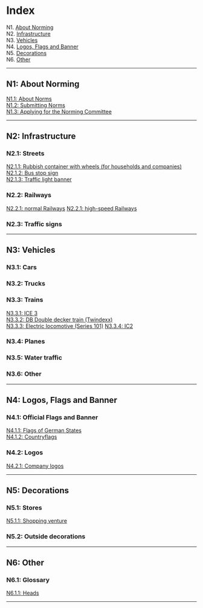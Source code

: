 # Index

N1. [About Norming](#n1-about-norming) <br/>
N2. [Infrastructure](#n2-infrastructure) <br/>
N3. [Vehicles](#n3-vehicles) <br/>
N4. [Logos, Flags and Banner](#n4-logos-flags-and-banner) <br/>
N5. [Decorations](#n5-decorations) <br/>
N6. [Other](#n6-other)

***

## N1: About Norming

[N1.1: About Norms](/BTEN/EN/N1/1) <br/>
[N1.2: Submitting Norms](/BTEN/EN/N1/2) <br/>
[N1.3: Applying for the Norming Committee](/BTEN/EN/N1/3)

***

## N2: Infrastructure
### N2.1: Streets
[N2.1.1: Rubbish container with wheels (for households and companies)](/BTEN/EN/N2/1/1) <br/>
[N2.1.2: Bus stop sign](/BTEN/EN/N2/1/2) <br/>
[N2.1.3: Traffic light banner](/BTEN/EN/N2/1/3)
### N2.2: Railways
[N2.2.1: normal Railways](/BTEN/EN/N2/2/1)
[N2.2.1: high-speed Railways](/BTEN/EN/N2/2/2)
### N2.3: Traffic signs

***

## N3: Vehicles
### N3.1: Cars
### N3.2: Trucks
### N3.3: Trains
[N3.3.1: ICE 3](/BTEN/EN/N3/3/1) <br/>
[N3.3.2: DB Double decker train (Twindexx)](/BTEN/EN/N3/3/2) <br/>
[N3.3.3: Electric locomotive (Series 101)](/BTEN/EN/N3/3/3)
[N3.3.4: IC2 ](/BTEN/EN/N3/3/4)
### N3.4: Planes
### N3.5: Water traffic
### N3.6: Other

***

## N4: Logos, Flags and Banner
### N4.1: Official Flags and Banner
[N4.1.1: Flags of German States](/BTEN/EN/N4/1/1) <br/>
[N4.1.2: Countryflags](/BTEN/EN/N4/1/2)
### N4.2: Logos
[N4.2.1: Company logos](/BTEN/EN/N4/2/1)

***

## N5: Decorations
### N5.1: Stores
[N5.1.1: Shopping venture](/BTEN/EN/N5/1/1)
### N5.2: Outside decorations

***

## N6: Other
### N6.1: Glossary
[N6.1.1: Heads](/BTEN/EN/N6/1/1)

***
